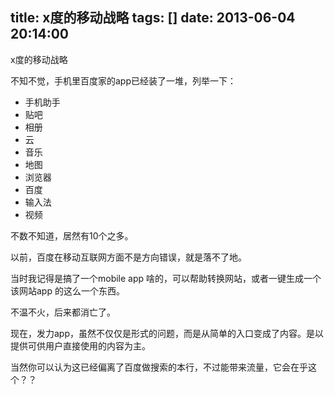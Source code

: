 title: x度的移动战略
tags: []
date: 2013-06-04 20:14:00
---

x度的移动战略

不知不觉，手机里百度家的app已经装了一堆，列举一下：

*   手机助手
*   贴吧
*   相册
*   云
*   音乐
*   地图
*   浏览器
*   百度
*   输入法
*   视频

不数不知道，居然有10个之多。

以前，百度在移动互联网方面不是方向错误，就是落不了地。

当时我记得是搞了一个mobile app 啥的，可以帮助转换网站，或者一键生成一个该网站app 的这么一个东西。

不温不火，后来都消亡了。

现在，发力app，虽然不仅仅是形式的问题，而是从简单的入口变成了内容。是以提供可供用户直接使用的内容为主。

当然你可以认为这已经偏离了百度做搜索的本行，不过能带来流量，它会在乎这个？？